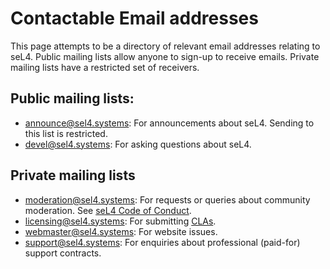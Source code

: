 # Contactable Email addresses

This page attempts to be a directory of relevant email addresses relating to seL4.
Public mailing lists allow anyone to sign-up to receive emails.
Private mailing lists have a restricted set of receivers.

## Public mailing lists:

  - [announce@sel4.systems](https://sel4.systems/lists/listinfo/announce): For announcements about seL4.
    Sending to this list is restricted.
  - [devel@sel4.systems](https://sel4.systems/lists/listinfo/devel): For asking questions about seL4.

## Private mailing lists

- [moderation@sel4.systems](mailto:moderation@sel4.systems): For requests or queries about community moderation.
  See [seL4 Code of Conduct](/Conduct).
- [licensing@sel4.systems](mailto:licensing@sel4.systems): For submitting [CLAs](/Contributing).
- [webmaster@sel4.systems](mailto:webmaster@sel4.systems): For website issues.
- [support@sel4.systems](mailto:support@sel4.systems): For enquiries about professional (paid-for) support contracts.
